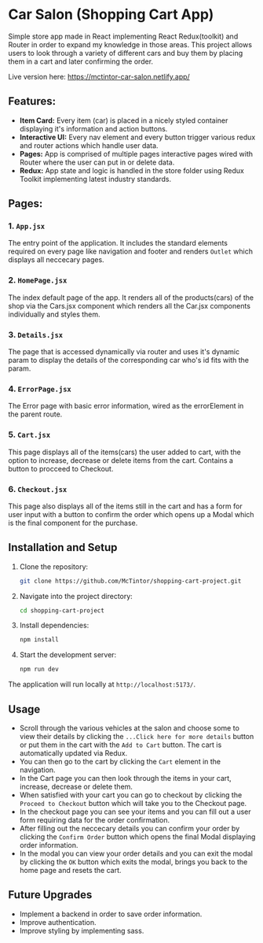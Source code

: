 # Car Salon (Shopping Cart App)

Simple store app made in React implementing React Redux(toolkit) and Router in order to expand my knowledge in those areas.
This project allows users to look through a variety of different cars and buy them by placing them in a cart and later confirming the order.

Live version here: https://mctintor-car-salon.netlify.app/

## Features:

- **Item Card:** Every item (car) is placed in a nicely styled container displaying it's information and action buttons.
- **Interactive UI:** Every nav element and every button trigger various redux and router actions which handle user data.
- **Pages:** App is comprised of multiple pages interactive pages wired with Router where the user can put in or delete data.
- **Redux:** App state and logic is handled in the store folder using Redux Toolkit implementing latest industry standards.

## Pages:

### 1. `App.jsx`
The entry point of the application. It includes the standard elements required on every page like navigation and footer and renders `Outlet` which displays all neccecary pages.

### 2. `HomePage.jsx`
The index default page of the app. It renders all of the products(cars) of the shop via the Cars.jsx component which renders all the Car.jsx components individually and styles them.

### 3. `Details.jsx`
The page that is accessed dynamically via router and uses it's dynamic param to display the details of the corresponding car who's id fits with the param.

### 4. `ErrorPage.jsx`
The Error page with basic error information, wired as the errorElement in the parent route.

### 5. `Cart.jsx`
This page displays all of the items(cars) the user added to cart, with the option to increase, decrease or delete items from the cart. Contains a button to procceed to Checkout.

### 6. `Checkout.jsx`
This page also displays all of the items still in the cart and has a form for user input with a button to confirm the order which opens up a Modal which is the final component for the purchase.

## Installation and Setup

1. Clone the repository:
   ```bash
   git clone https://github.com/McTintor/shopping-cart-project.git
   ```

2. Navigate into the project directory:
   ```bash
   cd shopping-cart-project
   ```

3. Install dependencies:
   ```bash
   npm install
   ```

4. Start the development server:
   ```bash
   npm run dev
   ```

The application will run locally at `http://localhost:5173/`.

## Usage

- Scroll through the various vehicles at the salon and choose some to view their details by clicking the `...Click here for more details` button or put them in the cart with the `Add to Cart` button. The cart is automatically updated via Redux.
- You can then go to the cart by clicking the `Cart` element in the navigation.
- In the Cart page you can then look through the items in your cart, increase, decrease or delete them.
- When satisfied with your cart you can go to checkout by clicking the `Proceed to Checkout` button which will take you to the Checkout page.
- In the checkout page you can see your items and you can fill out a user form requiring data for the order confirmation.
- After filling out the neccecary details you can confirm your order by clicking the `Confirm Order` button which opens the final Modal displaying order information.
- In the modal you can view your order details and you can exit the modal by clicking the `OK` button which exits the modal, brings you back to the home page and resets the cart.

## Future Upgrades

- Implement a backend in order to save order information.
- Improve authentication.
- Improve styling by implementing sass.
